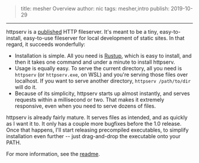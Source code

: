 > title: mesher Overview
> author: nic
> tags: mesher,intro
> publish: 2019-10-29
---

httpserv is a [published] HTTP fileserver. It's meant to be a tiny,
easy-to-install, easy-to-use fileserver for local development of static sites.
In that regard, it succeeds wonderfully:

-   Installation is simple. All you need is [Rustup], which is easy to install,
    and then it takes one command and under a minute to install httpserv.
-   Usage is equally easy. To serve the current directory, all you need is
    `httpserv` (or `httpserv.exe`, on WSL) and you're serving those files over
    localhost. If you want to serve another directory, `httpserv /path/to/dir`
    will do it.
-   Because of its simplicity, httpserv starts up almost instantly, and serves
    requests within a millisecond or two. That makes it extremely responsive,
    even when you need to serve dozens of files.

httpserv is already fairly mature. It serves files as intended, and as quickly
as I want it to. It only has a couple more bugfixes before the 1.0 release.
Once that happens, I'll start releasing precompiled executables, to simplify
installation even further -- just drag-and-drop the executable onto your PATH.

For more information, see the [readme].

 [published]: https://crates.io/crates/httpserv
 [Rustup]: https://rustup.rs/
 [readme]: https://github.com/nic-hartley/httpserv/blob/master/README.md
